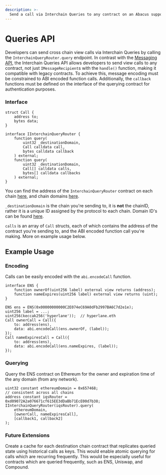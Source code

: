 ```yaml
---
description: >-
  Send a call via Interchain Queries to any contract on an Abacus supported network.
---
```


# Queries API

Developers can send cross chain view calls via Interchain Queries by calling the `InterchainQueryRouter.query` endpoint. In contrast with the [Messaging API](../messaging-api/send.md), the Interchain Queries API allows developers to send view calls to any contract, not just `IMessageRecipient`s with the `handle()` function, making it compatible with legacy contracts. To achieve this, message encoding must be constrained to ABI encoded function calls. Additionally, the `callback` functions must be defined on the interface of the querying contract for authentication purposes.

### Interface

```solidity
struct Call {
    address to;
    bytes data;
}

interface IInterchainQueryRouter {
    function query(
        uint32 _destinationDomain,
        Call calldata call,
        bytes calldata callback
    ) external;
    function query(
        uint32 _destinationDomain,
        Call[] calldata calls,
        bytes[] calldata callbacks
    ) external;
}
```

You can find the address of the `InterchainQueryRouter` contract on each chain [here](../addresses.md#interchainqueryrouter), and chain domains [here](../domains.md).

`_destinationDomain` is the chain you're sending to, it is **not** the chainID, rather it is a unique ID assigned by the protocol to each chain. Domain ID's can be found [here](../domains.md).

`calls` is an array of `Call` structs, each of which contains the address of the contract you're sending to, and the ABI encoded function call you're making. More on example usage below.

## Example Usage

### Encoding

Calls can be easily encoded with the `abi.encodeCall` function.

```solidity
interface ENS {
    function ownerOf(uint256 label) external view returns (address);
    function nameExpires(uint256 label) external view returns (uint);
}

ENS ens = ENS(0x00000000000C2E074eC69A0dFb2997BA6C7d2e1e);
uint256 label = ...;
uint256(keccak256('hyperlane'));  // hyperlane.eth
Call ownerCall = Call({
    to: address(ens),
    data: abi.encodeCall(ens.ownerOf, (label));
});
Call nameExpiresCall = Call({
    to: address(ens),
    data: abi.encodeCall(ens.nameExpires, (label));
});
```

### Querying

Query the ENS contract on Ethereum for the owner and expiration time of the any domain (from any network).

```solidity
uint32 constant ethereumDomain = 0x657468;
// consistent across all chains
address constant iqsRouter = 0xd09072A2a076671cf615EE3dDaBb71EcE00d7b38;
IInterchainQueryRouter(iqsRouter).query(
    ethereumDomain,
    [ownerCall, nameExpiresCall],
    [callback1, callback2]
);
```

### Future Extensions

Create a cache for each destination chain contract that replicates queried state using historical calls as keys. This would enable atomic querying for calls which are recurring frequently. This would be especially useful for contracts which are queried frequently, such as ENS, Uniswap, and Compound.
